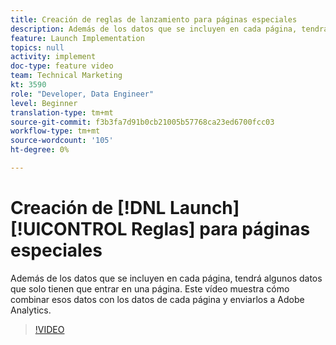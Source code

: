 ```yaml
---
title: Creación de reglas de lanzamiento para páginas especiales
description: Además de los datos que se incluyen en cada página, tendrá algunos datos que solo tienen que entrar en una página. Este vídeo muestra cómo combinar esos datos con los datos de cada página y enviarlos a Adobe Analytics.
feature: Launch Implementation
topics: null
activity: implement
doc-type: feature video
team: Technical Marketing
kt: 3590
role: "Developer, Data Engineer"
level: Beginner
translation-type: tm+mt
source-git-commit: f3b3fa7d91b0cb21005b57768ca23ed6700fcc03
workflow-type: tm+mt
source-wordcount: '105'
ht-degree: 0%

---
```



# Creación de [!DNL Launch] [!UICONTROL Reglas] para páginas especiales

Además de los datos que se incluyen en cada página, tendrá algunos datos que solo tienen que entrar en una página. Este vídeo muestra cómo combinar esos datos con los datos de cada página y enviarlos a Adobe Analytics.

>[!VIDEO](https://video.tv.adobe.com/v/28770/?quality=12)
